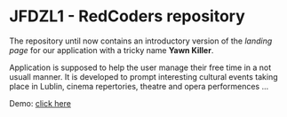 # JFDZL1 - RedCoders repository

The repository until now contains an introductory version of the _landing page_ for our application with a tricky name
 __Yawn Killer__.
 
 Application is supposed to help the user manage their free time in a not usuall manner.
It is developed to prompt interesting cultural events taking place in Lublin, cinema repertories, theatre and opera
 performences ... 



Demo: [click here](http://red-coders.jfdzl1.is-academy.pl)
